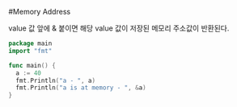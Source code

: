 #Memory Address

value 값 앞에 & 붙이면 해당 value 값이 저장된 메모리 주소값이 반환된다.

```go
package main
import "fmt"

func main() {
  a := 40
  fmt.Println("a - ", a)
  fmt.Println("a is at memory - ", &a)
}
```